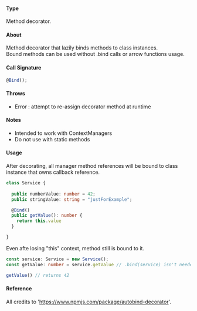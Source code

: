 #### Type
Method decorator.

#### About
Method decorator that lazily binds methods to class instances. <br/>
Bound methods can be used without .bind calls or arrow functions usage. <br/>

#### Call Signature
```typescript
@Bind();
```

#### Throws
- Error : attempt to re-assign decorator method at runtime

#### Notes
- Intended to work with ContextManagers
- Do not use with static methods

#### Usage
After decorating, all manager method references will be bound to class instance that owns callback reference.
```typescript
class Service {
 
  public numberValue: number = 42;
  public stringValue: string = "justForExample";

  @Bind()
  public getValue(): number {
    return this.value
  }

}
```
Even afte losing "this" context, method still is bound to it.
```typescript
const service: Service = new Service();
const getValue: number = service.getValue // .bind(service) isn't needed.

getValue() // returns 42
```

#### Reference
All credits to 'https://www.npmjs.com/package/autobind-decorator'. <br/>
